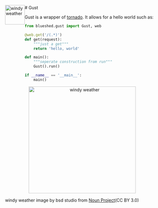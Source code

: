 <div style="float: left;">
<img src="https://s3.eu-west-1.amazonaws.com/blueshed.info/published/noun-windy-weather-6420809.svg" width="64" title="windy weather">
</div>
# Gust

Gust is a wrapper of [tornado](https://www.tornadoweb.org/en/stable/). It allows for a hello world such as:

```python
from blueshed.gust import Gust, web

@web.get('/(.*)')
def get(request):
    """just a get"""
    return 'hello, world'

def main():
    """seperate construction from run"""
    Gust().run()

if __name__ == '__main__':
    main()
```

<p align="center">
  <img src="https://s3.eu-west-1.amazonaws.com/blueshed.info/published/noun-windy-weather-6420809.svg" width="350" title="windy weather">
</p>

windy weather image by bsd studio from [Noun Project](https://thenounproject.com/browse/icons/term/windy-weather/)(CC BY 3.0)
